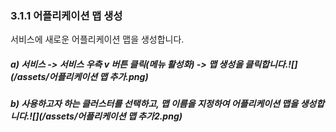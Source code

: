 ### 3.1.1 어플리케이션 맵 생성

서비스에 새로운 어플리케이션 맵을 생성합니다.

##### a\) 서비스 -&gt; 서비스 우측 v 버튼 클릭\(메뉴 활성화\) -&gt; 맵 생성을 클릭합니다.![](/assets/어플리케이션 맵 추가.png) 

##### b\) 사용하고자 하는 클러스터를 선택하고, 맵 이름을 지정하여 어플리케이션 맵을 생성합니다.![](/assets/어플리케이션 맵 추가2.png)



